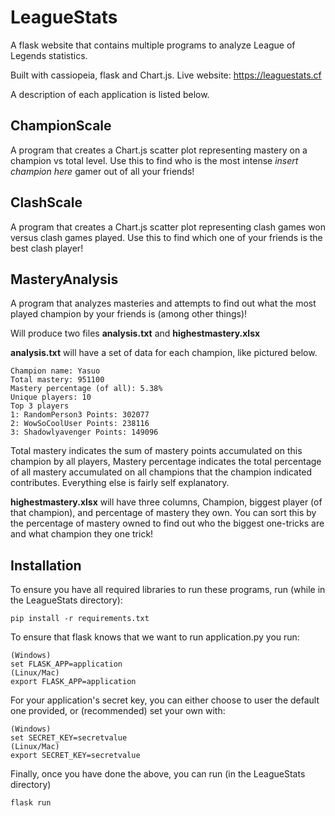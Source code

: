 # LeagueStats
 A flask website that contains multiple programs to analyze League of Legends statistics.
 
 Built with cassiopeia, flask and Chart.js. Live website: https://leaguestats.cf
 
 A description of each application is listed below.
 
## ChampionScale
 A program that creates a Chart.js scatter plot representing mastery on a champion vs total level.
 Use this to find who is the most intense *insert champion here* gamer out of all your friends!
 
## ClashScale
 A program that creates a Chart.js scatter plot representing clash games won
 versus clash games played. Use this to find which one of your friends is the best clash player!
 
## MasteryAnalysis
 A program that analyzes masteries and attempts to find out what the most played champion by your friends is (among other things)!
 
 Will produce two files **analysis.txt** and **highestmastery.xlsx**
 
 **analysis.txt** will have a set of data for each champion, like pictured below.
  ```
  Champion name: Yasuo
  Total mastery: 951100
  Mastery percentage (of all): 5.38%
  Unique players: 10
  Top 3 players
  1: RandomPerson3 Points: 302077
  2: WowSoCoolUser Points: 238116
  3: Shadowlyavenger Points: 149096
  ```
  Total mastery indicates the sum of mastery points accumulated on this champion by all players, 
  Mastery percentage indicates the total percentage of all mastery accumulated on all champions that 
  the champion indicated contributes. Everything else is fairly self explanatory.
  
**highestmastery.xlsx** will have three columns, Champion, biggest player (of that champion), and percentage of mastery they own. You can sort this by the percentage of  mastery owned to find out who the biggest one-tricks are and what champion they one trick!

## Installation
 To ensure you have all required libraries to run these programs, run (while in the LeagueStats directory):
 ```
 pip install -r requirements.txt
 ```
 To ensure that flask knows that we want to run application.py you run:
 ```
 (Windows)
 set FLASK_APP=application
 (Linux/Mac)
 export FLASK_APP=application
 ```
 For your application's secret key, you can either choose to user the default one provided, or (recommended) set your own with:
 ```
 (Windows)
 set SECRET_KEY=secretvalue
 (Linux/Mac)
 export SECRET_KEY=secretvalue
 ```
 Finally, once you have done the above, you can run (in the LeagueStats directory)
 ```
 flask run
 ```
 
 
 
